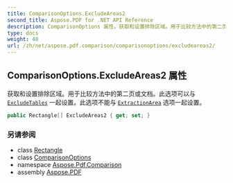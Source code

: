 ```yaml
---
title: ComparisonOptions.ExcludeAreas2
second_title: Aspose.PDF for .NET API Reference
description: ComparisonOptions 属性。获取和设置排除区域。用于比较方法中的第二页或文档。此选项可以与 ExcludeTables 一起设置。此选项不能与 ExtractionArea 选项一起设置。
type: docs
weight: 40
url: /zh/net/aspose.pdf.comparison/comparisonoptions/excludeareas2/
---
```

## ComparisonOptions.ExcludeAreas2 属性

获取和设置排除区域。用于比较方法中的第二页或文档。此选项可以与 [`ExcludeTables`](../excludetables/) 一起设置。此选项不能与 [`ExtractionArea`](../extractionarea/) 选项一起设置。

```csharp
public Rectangle[] ExcludeAreas2 { get; set; }
```

### 另请参阅

* class [Rectangle](../../../aspose.pdf/rectangle/)
* class [ComparisonOptions](../)
* namespace [Aspose.Pdf.Comparison](../../../aspose.pdf.comparison/)
* assembly [Aspose.PDF](../../../)